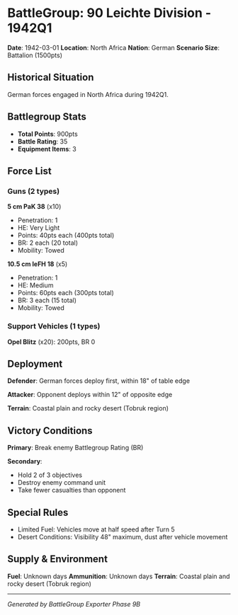 # BattleGroup: 90 Leichte Division - 1942Q1

**Date**: 1942-03-01
**Location**: North Africa
**Nation**: German
**Scenario Size**: Battalion (1500pts)

## Historical Situation

German forces engaged in North Africa during 1942Q1.

## Battlegroup Stats

- **Total Points**: 900pts
- **Battle Rating**: 35
- **Equipment Items**: 3

## Force List

### Guns (2 types)

**5 cm PaK 38** (x10)
- Penetration: 1
- HE: Very Light
- Points: 40pts each (400pts total)
- BR: 2 each (20 total)
- Mobility: Towed

**10.5 cm leFH 18** (x5)
- Penetration: 1
- HE: Medium
- Points: 60pts each (300pts total)
- BR: 3 each (15 total)
- Mobility: Towed

### Support Vehicles (1 types)

**Opel Blitz** (x20): 200pts, BR 0

## Deployment

**Defender**: German forces deploy first, within 18" of table edge

**Attacker**: Opponent deploys within 12" of opposite edge

**Terrain**: Coastal plain and rocky desert (Tobruk region)

## Victory Conditions

**Primary**: Break enemy Battlegroup Rating (BR)

**Secondary**:
- Hold 2 of 3 objectives
- Destroy enemy command unit
- Take fewer casualties than opponent

## Special Rules

- Limited Fuel: Vehicles move at half speed after Turn 5
- Desert Conditions: Visibility 48" maximum, dust after vehicle movement

## Supply & Environment

**Fuel**: Unknown days
**Ammunition**: Unknown days
**Terrain**: Coastal plain and rocky desert (Tobruk region)

---

*Generated by BattleGroup Exporter Phase 9B*
